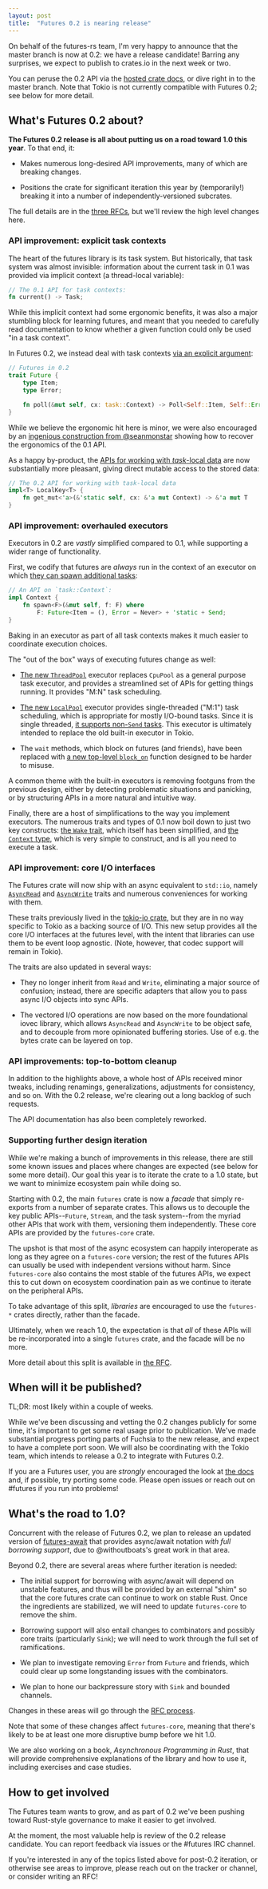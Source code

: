 ```yaml
---
layout: post
title:  "Futures 0.2 is nearing release"
---
```


On behalf of the futures-rs team, I'm very happy to announce that the master
branch is now at 0.2: we have a release candidate! Barring any surprises, we
expect to publish to crates.io in the next week or two.

You can peruse the 0.2 API via the [hosted crate docs][docs], or dive right in to the
master branch. Note that Tokio is not currently compatible with Futures 0.2; see
below for more detail.

[docs]: http://rust-lang-nursery.github.io/futures-rs/futures/index.html

## What's Futures 0.2 about?

**The Futures 0.2 release is all about putting us on a road toward 1.0 this
year**. To that end, it:

- Makes numerous long-desired API improvements, many of which are breaking
  changes.

- Positions the crate for significant iteration this year by (temporarily!)
  breaking it into a number of independently-versioned subcrates.

The full details are in the [three RFCs], but we'll review the high level
changes here.

[three RFCs]: https://github.com/rust-lang-nursery/futures-rfcs/pulls?q=is%3Apr+label%3A0.2

### API improvement: explicit task contexts

The heart of the futures library is its task system. But historically, that task
system was almost invisible: information about the current task in 0.1 was provided
via implicit context (a thread-local variable):

```rust
// The 0.1 API for task contexts:
fn current() -> Task;
```

While this implicit context had some ergonomic benefits, it was also a major
stumbling block for learning futures, and meant that you needed to carefully
read documentation to know whether a given function could only be used "in a
task context".

In Futures 0.2, we instead deal with task contexts [via an explicit argument][Future]:

[Future]: http://rust-lang-nursery.github.io/futures-rs/futures/prelude/trait.Future.html

```rust
// Futures in 0.2
trait Future {
    type Item;
    type Error;

    fn poll(&mut self, cx: task::Context) -> Poll<Self::Item, Self::Error>;
}
```

While we believe the ergonomic hit here is minor, we were also encouraged by
an [ingenious construction from @seanmonstar][WithContext] showing how to
recover the ergonomics of the 0.1 API.

[WithContext]: https://github.com/rust-lang-nursery/futures-rfcs/pull/2#issuecomment-363923477

As a happy by-product, the [APIs for working with *task*-local data][task-local] are now
substantially more pleasant, giving direct mutable access to the stored data:

[task-local]: http://rust-lang-nursery.github.io/futures-rs/futures/task/struct.LocalKey.html

```rust
// The 0.2 API for working with task-local data
impl<T> LocalKey<T> {
    fn get_mut<'a>(&'static self, cx: &'a mut Context) -> &'a mut T
}
```

### API improvement: overhauled executors

Executors in 0.2 are *vastly* simplified compared to 0.1, while supporting a
wider range of functionality.

First, we codify that futures are *always* run in the context of an executor on
which [they can spawn additional tasks][spawn]:

[spawn]: http://rust-lang-nursery.github.io/futures-rs/futures/task/struct.Context.html#method.spawn

```rust
// An API on `task::Context`:
impl Context {
    fn spawn<F>(&mut self, f: F) where
        F: Future<Item = (), Error = Never> + 'static + Send;
}
```

Baking in an executor as part of all task contexts makes it much easier to
coordinate execution choices.

The "out of the box" ways of executing futures change as well:

- [The new `ThreadPool`][ThreadPool] executor replaces `CpuPool` as a general purpose
  task executor, and provides a streamlined set of APIs for getting things
  running. It provides "M:N" task scheduling.

- [The new `LocalPool`][LocalPool] executor provides single-threaded ("M:1")
  task scheduling, which is appropriate for mostly I/O-bound tasks. Since it is
  single threaded, [it supports non-`Send` tasks][spawn_local]. This executor is
  ultimately intended to replace the old built-in executor in Tokio.

- The `wait` methods, which block on futures (and friends), have been replaced
  with [a new top-level `block_on`][block_on] function designed to be harder to
  misuse.

A common theme with the built-in executors is removing footguns from the
previous design, either by detecting problematic situations and panicking, or by
structuring APIs in a more natural and intuitive way.

[ThreadPool]: http://rust-lang-nursery.github.io/futures-rs/futures/executor/struct.ThreadPool.html
[LocalPool]: http://rust-lang-nursery.github.io/futures-rs/futures/executor/struct.LocalPool.html
[spawn_local]: http://rust-lang-nursery.github.io/futures-rs/futures/executor/struct.LocalExecutor.html#method.spawn_local
[block_on]: http://rust-lang-nursery.github.io/futures-rs/futures/executor/fn.block_on.html

Finally, there are a host of simplifications to the way you implement executors.
The numerous traits and types of 0.1 now boil down to just two key
constructs: [the `Wake` trait][Wake], which itself has been simplified,
and [the `Context` type][Context], which is very simple to construct, and is all
you need to execute a task.

[Wake]: http://rust-lang-nursery.github.io/futures-rs/futures/task/trait.Wake.html
[Context]: http://rust-lang-nursery.github.io/futures-rs/futures/task/struct.Context.html

### API improvement: core I/O interfaces

The Futures crate will now ship with an async equivalent to `std::io`,
namely [`AsyncRead`][AsyncRead] and [`AsyncWrite`][AsyncWrite] traits and
numerous conveniences for working with them.

[AsyncRead]: http://rust-lang-nursery.github.io/futures-rs/futures/io/trait.AsyncRead.html
[AsyncWrite]: http://rust-lang-nursery.github.io/futures-rs/futures/io/trait.AsyncWrite.html

These traits previously lived in the [tokio-io crate][tokio-io], but they are in
no way specific to Tokio as a backing source of I/O. This new setup provides all
the core I/O interfaces at the futures level, with the intent that libraries can
use them to be event loop agnostic. (Note, however, that codec support will
remain in Tokio).

The traits are also updated in several ways:

- They no longer inherit from `Read` and `Write`, eliminating a major source of
  confusion; instead, there are specific adapters that allow you to pass async
  I/O objects into sync APIs.

- The vectored I/O operations are now based on the more foundational iovec
  library, which allows `AsyncRead` and `AsyncWrite` to be object safe, and to
  decouple from more opinionated buffering stories. Use of e.g. the bytes crate
  can be layered on top.

[tokio-io]: https://docs.rs/tokio-io/0.1.5/tokio_io/

### API improvements: top-to-bottom cleanup

In addition to the highlights above, a whole host of APIs received minor tweaks,
including renamings, generalizations, adjustments for consistency, and so
on. With the 0.2 release, we're clearing out a long backlog of such requests.

The API documentation has also been completely reworked.

### Supporting further design iteration

While we're making a bunch of improvements in this release, there are still some
known issues and places where changes are expected (see below for some more
detail). Our goal this year is to iterate the crate to a 1.0 state, but we
want to minimize ecosystem pain while doing so.

Starting with 0.2, the main `futures` crate is now a *facade* that simply
re-exports from a number of separate crates. This allows us to decouple the key
public APIs--`Future`, `Stream`, and the task system--from the myriad other APIs
that work with them, versioning them independently. These core APIs are provided
by the `futures-core` crate.

The upshot is that most of the async ecosystem can happily interoperate as long
as they agree on a `futures-core` version; the rest of the futures APIs can
usually be used with independent versions without harm. Since `futures-core`
also contains the most stable of the futures APIs, we expect this to cut down on
ecosystem coordination pain as we continue to iterate on the peripheral APIs.

To take advantage of this split, *libraries* are encouraged to use the
`futures-*` crates directly, rather than the facade.

Ultimately, when we reach 1.0, the expectation is that *all* of these APIs will
be re-incorporated into a single `futures` crate, and the facade will be no
more.

More detail about this split is available
in [the RFC](https://github.com/rust-lang-nursery/futures-rfcs/pull/1).

## When will it be published?

TL;DR: most likely within a couple of weeks.

While we've been discussing and vetting the 0.2 changes publicly for some time,
it's important to get some real usage prior to publication. We've made
substantial progress porting parts of Fuchsia to the new release, and expect to
have a complete port soon. We will also be coordinating with the Tokio team,
which intends to release a 0.2 to integrate with Futures 0.2.

If you are a Futures user, you are *strongly* encouraged the look
at [the docs][docs] and, if possible, try porting some code. Please open issues
or reach out on #futures if you run into problems!

## What's the road to 1.0?

Concurrent with the release of Futures 0.2, we plan to release an updated
version of [futures-await] that provides async/await notation *with full
borrowing support*, due to @withoutboats's great work in that area.

[futures-await]: https://github.com/alexcrichton/futures-await

Beyond 0.2, there are several areas where further iteration is needed:

- The initial support for borrowing with async/await will depend on unstable
  features, and thus will be provided by an external "shim" so that the core
  futures crate can continue to work on stable Rust. Once the ingredients are
  stabilized, we will need to update `futures-core` to remove the shim.

- Borrowing support will also entail changes to combinators and possibly core
  traits (particularly `Sink`); we will need to work through the full set of
  ramifications.

- We plan to investigate removing `Error` from `Future` and friends, which could
  clear up some longstanding issues with the combinators.

- We plan to hone our backpressure story with `Sink` and bounded channels.

Changes in these areas will go through the [RFC process](https://github.com/rust-lang-nursery/futures-rfcs/).

Note that some of these changes affect `futures-core`, meaning that there's
likely to be at least one more disruptive bump before we hit 1.0.

We are also working on a book, *Asynchronous Programming in Rust*, that will
provide comprehensive explanations of the library and how to use it, including
exercises and case studies.

## How to get involved

The Futures team wants to grow, and as part of 0.2 we've been pushing toward
Rust-style governance to make it easier to get involved.

At the moment, the most valuable help is review of the 0.2 release
candidate. You can report feedback via issues or the #futures IRC channel.

If you're interested in any of the topics listed above for post-0.2 iteration, or
otherwise see areas to improve, please reach out on the tracker or channel, or
consider writing an RFC!
